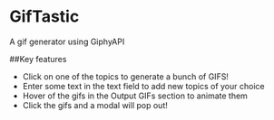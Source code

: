 # GifTastic
A gif generator using GiphyAPI

##Key features

- Click on one of the topics to generate a bunch of GIFS!
- Enter some text in the text field to add new topics of your choice
- Hover of the gifs in the Output GIFs section to animate them
- Click the gifs and a modal will pop out!